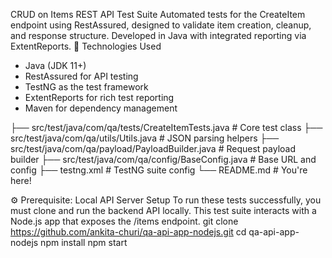 CRUD on Items REST API Test Suite
Automated tests for the CreateItem endpoint using RestAssured, designed to validate item creation, cleanup, and response structure. Developed in Java with integrated reporting via ExtentReports.
🔧 Technologies Used
- Java (JDK 11+)
- RestAssured for API testing
- TestNG as the test framework
- ExtentReports for rich test reporting
- Maven for dependency management

├── src/test/java/com/qa/tests/CreateItemTests.java      # Core test class
├── src/test/java/com/qa/utils/Utils.java                # JSON parsing helpers
├── src/test/java/com/qa/payload/PayloadBuilder.java     # Request payload builder
├── src/test/java/com/qa/config/BaseConfig.java          # Base URL and config
├── testng.xml                                           # TestNG suite config
└── README.md                                            # You're here!

⚙️ Prerequisite: Local API Server Setup
To run these tests successfully, you must clone and run the backend API locally. This test suite interacts with a Node.js app that exposes the /items endpoint.
git clone https://github.com/ankita-churi/qa-api-app-nodejs.git
cd qa-api-app-nodejs
npm install
npm start
